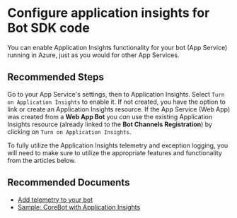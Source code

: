 <properties
	pageTitle="Configure application insights for Bot SDK code"
	description="Configure application insights for Bot SDK code"
	service="Microsoft.BotService"
	resource="botServices"
	authors="meetshamir"
	ms.author="v-danava,jiruss,hailiu,saziz"
	displayOrder="213"
	selfHelpType="resource"
	supportTopicIds="32688632"
	resourceTags=""
	productPesIds="16152"
	cloudEnvironments="public,BlackForest,Fairfax,Mooncake"
	articleId="E68F818D-B171-4E5B-B37D-D6B10DD0013C"
	ownershipId="Compute_BotService"
/>

# Configure application insights for Bot SDK code

You can enable Application Insights functionality for your bot (App Service) running in Azure, just as you would for other App Services. 

## **Recommended Steps**

Go to your App Service's settings, then to Application Insights. Select `Turn on Application Insights` to enable it. If not created, you have the option to link or create an Application Insights resource. If the App Service (Web App) was created from a **Web App Bot** you *can* use the existing Application Insights resource (already linked to the **Bot Channels Registration**) by clicking on `Turn on Application Insights`.

To fully utilize the Application Insights telemetry and exception logging, you will need to make sure to utilize the appropriate features and functionality from the articles below.

## **Recommended Documents**

- [Add telemetry to your bot](https://docs.microsoft.com/azure/bot-service/bot-builder-telemetry?view=azure-bot-service-4.0)
- [Sample: CoreBot with Application Insights](https://github.com/microsoft/BotBuilder-Samples/blob/master/samples/csharp_dotnetcore/21.corebot-app-insights/README.md)
